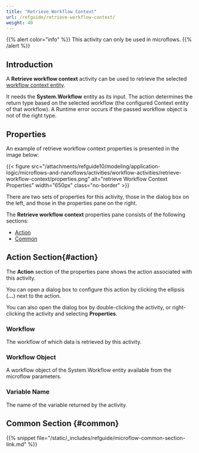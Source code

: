 ```yaml
---
title: "Retrieve Workflow Context"
url: /refguide/retrieve-workflow-context/
weight: 40
---
```


{{% alert color="info" %}}
This activity can only be used in microflows.
{{% /alert %}}

## Introduction

A **Retrieve workflow context** activity can be used to retrieve the selected [workflow context entity](/refguide/workflow-parameters/#entity).

It needs the **System.Workflow** entity as its input. The action determines the return type based on the selected workflow (the configured Context entity of that workflow). A Runtime error occurs if the passed workflow object is not of the right type.

## Properties

An example of retrieve workflow context properties is presented in the image below:

{{< figure src="/attachments/refguide10/modeling/application-logic/microflows-and-nanoflows/activities/workflow-activities/retrieve-workflow-context/properties.png" alt="retrieve Workflow Context Properties" width="650px" class="no-border" >}}

There are two sets of properties for this activity, those in the dialog box on the left, and those in the properties pane on the right.

The **Retrieve workflow context** properties pane consists of the following sections:

* [Action](#action)
* [Common](#common)

## Action Section{#action}

The **Action** section of the properties pane shows the action associated with this activity.

You can open a dialog box to configure this action by clicking the ellipsis (**…**) next to the action.

You can also open the dialog box by double-clicking the activity, or right-clicking the activity and selecting **Properties**.

### Workflow

The workflow of which data is retrieved by this activity. 

### Workflow Object

A workflow object of the System.Workflow entity available from the microflow parameters. 

### Variable Name

The name of the variable returned by the activity.

## Common Section {#common}

{{% snippet file="/static/_includes/refguide/microflow-common-section-link.md" %}}
